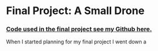 # Final Project: A Small Drone

### <a href="https://github.com/yaosarayin/Arduino/tree/main/drone">Code used in the final project see my Github here.</a>

When I started planning for my final project I went down a 